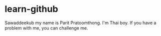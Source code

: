 # learn-github

Sawaddeekub my name is Parit Pratoomthong. I'm Thai boy. If you have a problem with me, you can challenge me.
